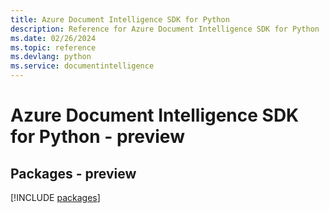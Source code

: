 ```yaml
---
title: Azure Document Intelligence SDK for Python
description: Reference for Azure Document Intelligence SDK for Python
ms.date: 02/26/2024
ms.topic: reference
ms.devlang: python
ms.service: documentintelligence
---
```

# Azure Document Intelligence SDK for Python - preview
## Packages - preview
[!INCLUDE [packages](document-intelligence-index.md)]